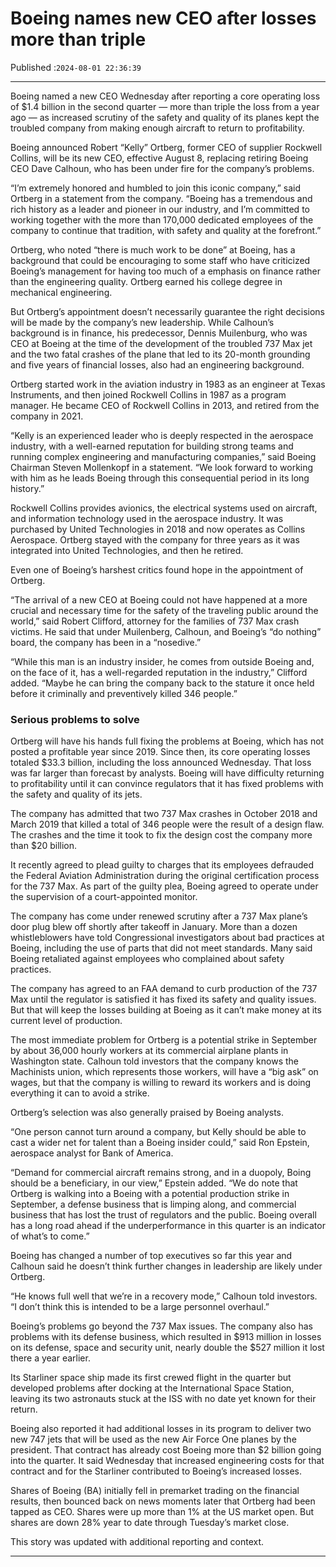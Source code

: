 # Boeing names new CEO after losses more than triple

Published :`2024-08-01 22:36:39`

---

Boeing named a new CEO Wednesday after reporting a core operating loss of $1.4 billion in the second quarter — more than triple the loss from a year ago — as increased scrutiny of the safety and quality of its planes kept the troubled company from making enough aircraft to return to profitability.

Boeing announced Robert “Kelly” Ortberg, former CEO of supplier Rockwell Collins, will be its new CEO, effective August 8, replacing retiring Boeing CEO Dave Calhoun, who has been under fire for the company’s problems.

“I’m extremely honored and humbled to join this iconic company,” said Ortberg in a statement from the company. “Boeing has a tremendous and rich history as a leader and pioneer in our industry, and I’m committed to working together with the more than 170,000 dedicated employees of the company to continue that tradition, with safety and quality at the forefront.”

Ortberg, who noted “there is much work to be done” at Boeing, has a background that could be encouraging to some staff who have criticized Boeing’s management for having too much of a emphasis on finance rather than the engineering quality. Ortberg earned his college degree in mechanical engineering.

But Ortberg’s appointment doesn’t necessarily guarantee the right decisions will be made by the company’s new leadership. While Calhoun’s background is in finance, his predecessor, Dennis Muilenburg, who was CEO at Boeing at the time of the development of the troubled 737 Max jet and the two fatal crashes of the plane that led to its 20-month grounding and five years of financial losses, also had an engineering background.

Ortberg started work in the aviation industry in 1983 as an engineer at Texas Instruments, and then joined Rockwell Collins in 1987 as a program manager. He became CEO of Rockwell Collins in 2013, and retired from the company in 2021.

“Kelly is an experienced leader who is deeply respected in the aerospace industry, with a well-earned reputation for building strong teams and running complex engineering and manufacturing companies,” said Boeing Chairman Steven Mollenkopf in a statement. “We look forward to working with him as he leads Boeing through this consequential period in its long history.”

Rockwell Collins provides avionics, the electrical systems used on aircraft, and information technology used in the aerospace industry. It was purchased by United Technologies in 2018 and now operates as Collins Aerospace. Ortberg stayed with the company for three years as it was integrated into United Technologies, and then he retired.

Even one of Boeing’s harshest critics found hope in the appointment of Ortberg.

“The arrival of a new CEO at Boeing could not have happened at a more crucial and necessary time for the safety of the traveling public around the world,” said Robert Clifford, attorney for the families of 737 Max crash victims. He said that under Muilenberg, Calhoun, and Boeing’s “do nothing” board, the company has been in a “nosedive.”

“While this man is an industry insider, he comes from outside Boeing and, on the face of it, has a well-regarded reputation in the industry,” Clifford added. “Maybe he can bring the company back to the stature it once held before it criminally and preventively killed 346 people.”

### Serious problems to solve

Ortberg will have his hands full fixing the problems at Boeing, which has not posted a profitable year since 2019. Since then, its core operating losses totaled $33.3 billion, including the loss announced Wednesday. That loss was far larger than forecast by analysts. Boeing will have difficulty returning to profitability until it can convince regulators that it has fixed problems with the safety and quality of its jets.

The company has admitted that two 737 Max crashes in October 2018 and March 2019 that killed a total of 346 people were the result of a design flaw. The crashes and the time it took to fix the design cost the company more than $20 billion.

It recently agreed to plead guilty to charges that its employees defrauded the Federal Aviation Administration during the original certification process for the 737 Max. As part of the guilty plea, Boeing agreed to operate under the supervision of a court-appointed monitor.

The company has come under renewed scrutiny after a 737 Max plane’s door plug blew off shortly after takeoff in January. More than a dozen whistleblowers have told Congressional investigators about bad practices at Boeing, including the use of parts that did not meet standards. Many said Boeing retaliated against employees who complained about safety practices.

The company has agreed to an FAA demand to curb production of the 737 Max until the regulator is satisfied it has fixed its safety and quality issues. But that will keep the losses building at Boeing as it can’t make money at its current level of production.

The most immediate problem for Ortberg is a potential strike in September by about 36,000 hourly workers at its commercial airplane plants in Washington state. Calhoun told investors that the company knows the Machinists union, which represents those workers, will have a “big ask” on wages, but that the company is willing to reward its workers and is doing everything it can to avoid a strike.

Ortberg’s selection was also generally praised by Boeing analysts.

“One person cannot turn around a company, but Kelly should be able to cast a wider net for talent than a Boeing insider could,” said Ron Epstein, aerospace analyst for Bank of America.

“Demand for commercial aircraft remains strong, and in a duopoly, Boing should be a beneficiary, in our view,” Epstein added. “We do note that Ortberg is walking into a Boeing with a potential production strike in September, a defense business that is limping along, and commercial business that has lost the trust of regulators and the public. Boeing overall has a long road ahead if the underperformance in this quarter is an indicator of what’s to come.”

Boeing has changed a number of top executives so far this year and Calhoun said he doesn’t think further changes in leadership are likely under Ortberg.

“He knows full well that we’re in a recovery mode,” Calhoun told investors. “I don’t think this is intended to be a large personnel overhaul.”

Boeing’s problems go beyond the 737 Max issues. The company also has problems with its defense business, which resulted in $913 million in losses on its defense, space and security unit, nearly double the $527 million it lost there a year earlier.

Its Starliner space ship made its first crewed flight in the quarter but developed problems after docking at the International Space Station, leaving its two astronauts stuck at the ISS with no date yet known for their return.

Boeing also reported it had additional losses in its program to deliver two new 747 jets that will be used as the new Air Force One planes by the president. That contract has already cost Boeing more than $2 billion going into the quarter. It said Wednesday that increased engineering costs for that contract and for the Starliner contributed to Boeing’s increased losses.

Shares of Boeing (BA) initially fell in premarket trading on the financial results, then bounced back on news moments later that Ortberg had been tapped as CEO. Shares were up more than 1% at the US market open. But shares are down 28% year to date through Tuesday’s market close.

This story was updated with additional reporting and context.

---

